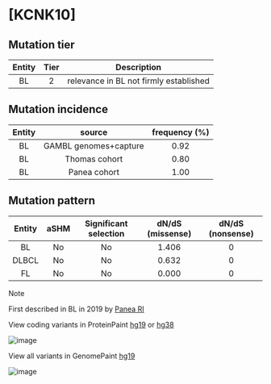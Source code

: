 # [KCNK10]

## Mutation tier

|Entity|Tier|Description                           |
|:------:|:----:|--------------------------------------|
|BL    |2   |relevance in BL not firmly established|
## Mutation incidence

|Entity|source               |frequency (%)|
|:------:|:---------------------:|:-------------:|
|BL    |GAMBL genomes+capture|0.92         |
|BL    |Thomas cohort        |0.80         |
|BL    |Panea cohort         |1.00         |

## Mutation pattern

|Entity|aSHM|Significant selection|dN/dS (missense)|dN/dS (nonsense)|
|:------:|:----:|:---------------------:|:----------------:|:----------------:|
|BL    |No  |No                   |1.406           |0               |
|DLBCL |No  |No                   |0.632           |0               |
|FL    |No  |No                   |0.000           |0               |


> [!NOTE]
> First described in BL in 2019 by [Panea RI](https://pubmed.ncbi.nlm.nih.gov/31558468)

View coding variants in ProteinPaint [hg19](https://www.bcgsc.ca/downloads/morinlab/GAMBL/test/genes/KCNK10_protein.html)  or [hg38](https://www.bcgsc.ca/downloads/morinlab/GAMBL/test/genes/KCNK10_protein_hg38.html)

![image](../../images/proteinpaint/KCNK10_NM_021161.svg)

View all variants in GenomePaint [hg19](https://www.bcgsc.ca/downloads/morinlab/GAMBL/test/genes/KCNK10.html)

![image](../../images/proteinpaint/KCNK10.svg)
